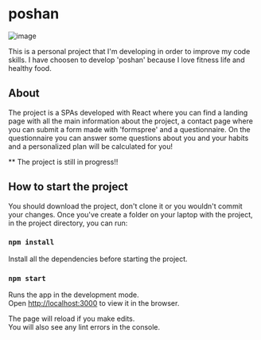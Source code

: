 # poshan

![image](https://user-images.githubusercontent.com/79847060/126046118-abd2a247-30d5-4414-a72f-9a3ecec01656.png)

This is a personal project that I'm developing in order to improve my code skills. I have choosen to develop 'poshan' because I love fitness life and healthy food.

## About

The project is a SPAs developed with React where you can find a landing page with all the main information about the project, a contact page where you can submit a form made with 'formspree' and a questionnaire. On the questionnaire you can answer some questions about you and your habits and a personalized plan will be calculated for you!

\*\* The project is still in progress!!

## How to start the project

You should download the project, don't clone it or you wouldn't commit your changes.
Once you've create a folder on your laptop with the project, in the project directory, you can run:

### `npm install`

Install all the dependencies before starting the project.

### `npm start`

Runs the app in the development mode.\
Open [http://localhost:3000](http://localhost:3000) to view it in the browser.

The page will reload if you make edits.\
You will also see any lint errors in the console.
